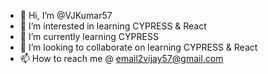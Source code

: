 - 👋 Hi, I’m @VJKumar57
- 👀 I’m interested in learning CYPRESS & React
- 🌱 I’m currently learning CYPRESS
- 💞️ I’m looking to collaborate on learning CYPRESS & React
- 📫 How to reach me @ email2vijay57@gmail.com

<!---
VJKumar57/VJKumar57 is a ✨ special ✨ repository because its `README.md` (this file) appears on your GitHub profile.
You can click the Preview link to take a look at your changes.
--->
